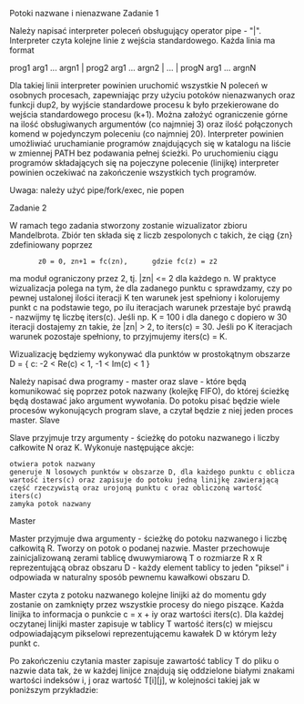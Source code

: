 Potoki nazwane i nienazwane
Zadanie 1

Należy napisać interpreter poleceń obsługujący operator pipe - "|". Interpreter czyta kolejne linie z wejścia standardowego. Każda linia ma format

prog1 arg1 ... argn1 | prog2 arg1 ... argn2 | ... | progN arg1 ... argnN

Dla takiej linii interpreter powinien uruchomić wszystkie N poleceń w osobnych procesach, zapewniając przy użyciu potoków nienazwanych oraz funkcji dup2, by wyjście standardowe procesu k było przekierowane do wejścia standardowego procesu (k+1). Można założyć ograniczenie górne na ilość obsługiwanych argumentów (co najmniej 3) oraz ilość połączonych komend w pojedynczym poleceniu (co najmniej 20). Interpreter powinien umożliwiać uruchamianie programów znajdujących się w katalogu na liście w zmiennej PATH bez podawania pełnej ścieżki. Po uruchomieniu ciągu programów składających się na pojeczyne polecenie (linijkę) interpreter powinien oczekiwać na zakończenie wszystkich tych programów.

Uwaga: należy użyć pipe/fork/exec, nie popen

Zadanie 2

W ramach tego zadania stworzony zostanie wizualizator zbioru Mandelbrota. Zbiór ten składa się z liczb zespolonych c takich, że ciąg {zn} zdefiniowany poprzez

           z0 = 0, zn+1 = fc(zn),      gdzie fc(z) = z2

ma moduł ograniczony przez 2, tj. |zn| <= 2 dla każdego n. W praktyce wizualizacja polega na tym, że dla zadanego punktu c sprawdzamy, czy po pewnej ustalonej ilości iteracji K ten warunek jest spełniony i kolorujemy punkt c na podstawie tego, po ilu iteracjach warunek przestaje być prawdą - nazwijmy tę liczbę iters(c). Jeśli np. K = 100 i dla danego c dopiero w 30 iteracji dostajemy zn takie, że |zn| > 2, to iters(c) = 30. Jeśli po K iteracjach warunek pozostaje spełniony, to przyjmujemy iters(c) = K.

Wizualizację będziemy wykonywać dla punktów w prostokątnym obszarze D = { c: -2 < Re(c) < 1, -1 < Im(c) < 1 }

Należy napisać dwa programy - master oraz slave - które będą komunikować się poprzez potok nazwany (kolejkę FIFO), do której ścieżkę będą dostawać jako argument wywołania. Do potoku pisać będzie wiele procesów wykonujących program slave, a czytał będzie z niej jeden proces master.
Slave

Slave przyjmuje trzy argumenty - ścieżkę do potoku nazwanego i liczby całkowite N oraz K. Wykonuje następujące akcje:

    otwiera potok nazwany
    generuje N losowych punktów w obszarze D, dla każdego punktu c oblicza wartość iters(c) oraz zapisuje do potoku jedną linijkę zawierającą część rzeczywistą oraz urojoną punktu c oraz obliczoną wartość iters(c)
    zamyka potok nazwany

Master

Master przyjmuje dwa argumenty - ścieżkę do potoku nazwanego i liczbę całkowitą R. Tworzy on potok o podanej nazwie. Master przechowuje zainicjalizowaną zerami tablicę dwuwymiarową T o rozmiarze R x R reprezentującą obraz obszaru D - każdy element tablicy to jeden "piksel" i odpowiada w naturalny sposób pewnemu kawałkowi obszaru D.

Master czyta z potoku nazwanego kolejne linijki aż do momentu gdy zostanie on zamknięty przez wszystkie procesy do niego piszące. Każda linijka to informacja o punkcie c = x + iy oraz wartości iters(c). Dla każdej oczytanej linijki master zapisuje w tablicy T wartość iters(c) w miejscu odpowiadającym pikselowi reprezentującemu kawałek D w którym leży punkt c.

Po zakończeniu czytania master zapisuje zawartość tablicy T do pliku o nazwie data tak, że w każdej linijce znajdują się oddzielone białymi znakami wartości indeksów i, j oraz wartość T[i][j], w kolejności takiej jak w poniższym przykładzie: 
